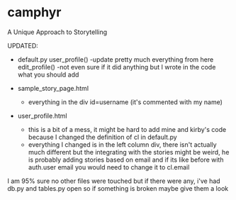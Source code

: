 # camphyr
A Unique Approach to Storytelling

UPDATED: 

- default.py
	user_profile()
		-update pretty much everything from here
	edit_profile()
		-not even sure if it did anything but I wrote in the code what you should add

- sample_story_page.html
	- everything in the div id=username (it's commented with my name)

- user_profile.html
	- this is a bit of a mess, it might be hard to add mine and kirby's code
	because I changed the definition of cl in default.py 
	- everything I changed is in the left column div, there isn't actually much different
	but the integrating with the stories might be weird, he is probably adding stories 
	based on email and if its like before with auth.user email you would need to change 
	it to cl.email


I am 95% sure no other files were touched but if there were any, i've had 
db.py and tables.py open so if something is broken maybe give them a look

